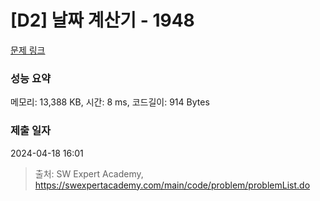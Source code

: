 # [D2] 날짜 계산기 - 1948 

[문제 링크](https://swexpertacademy.com/main/code/problem/problemDetail.do?contestProbId=AV5PnnU6AOsDFAUq) 

### 성능 요약

메모리: 13,388 KB, 시간: 8 ms, 코드길이: 914 Bytes

### 제출 일자

2024-04-18 16:01



> 출처: SW Expert Academy, https://swexpertacademy.com/main/code/problem/problemList.do